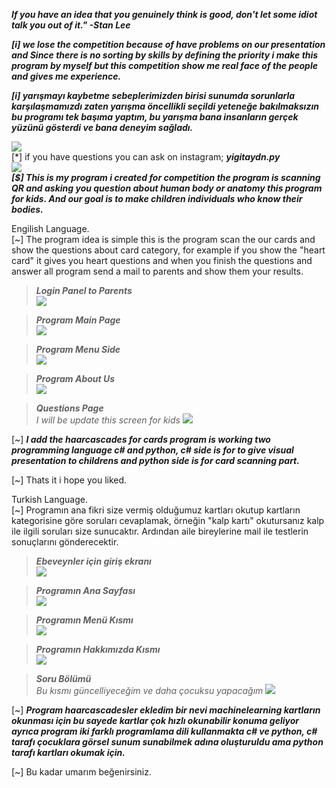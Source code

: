***If you have an idea that you genuinely think is good, don't let some idiot talk you out of it." -Stan Lee***

***[i] we lose the competition because of have problems on our presentation and Since there is no sorting by skills by defining the priority i make this program by myself but this competition show me real face of the people and gives me experience.</br>***

***[i] yarışmayı kaybetme sebeplerimizden birisi sunumda sorunlarla karşılaşmamızdı zaten yarışma öncellikli seçildi yeteneğe bakılmaksızın bu programı tek başıma yaptım, bu yarışma bana insanların gerçek yüzünü gösterdi ve bana deneyim sağladı. </br>***

![](https://media.giphy.com/media/MEXDb8YfNDVg8N9e6R/giphy.gif)</br>
[*] if you have questions you can ask on instagram; ***yigitaydn.py*** </br>
![](https://i.hizliresim.com/yGyVZk.png) </br>
***[$] This is my program i created for competition the program is scanning QR and asking you question about human body or anatomy this program for kids. And our goal is to make children individuals who know their bodies.*** </br>

Engilish Language. </br>
[~] The program idea is simple this is the program scan the our cards and show the questions about card category, for example if you show the "heart card" it gives you heart questions and when you finish the questions and answer all program send a mail to parents and show them your results. </br>


> ***Login Panel to Parents*** </br> 
![](https://i.hizliresim.com/JV53mn.png) </br>

> ***Program Main Page*** </br> 
![](https://i.hizliresim.com/GZq3a3.png) </br>

> ***Program Menu Side*** </br> 
![](https://i.hizliresim.com/OrWEmA.png) </br>

> ***Program About Us*** </br> 
![](https://i.hizliresim.com/6D4md9.png) </br>

> ***Questions Page*** </br>
_I will be update this screen for kids_
![](https://i.hizliresim.com/0rVb58.png) </br>

[~] ***I add the haarcascades for cards program is working two programming language c# and python, c# side is for to give visual presentation to childrens and python side is for card scanning part.*** </br>

[~] Thats it i hope you liked.</br>

Turkish Language.</br>
[~] Programın ana fikri size vermiş olduğumuz kartları okutup kartların kategorisine göre soruları cevaplamak, örneğin "kalp kartı" okutursanız kalp ile ilgili soruları size sunucaktır. Ardından aile bireylerine mail ile testlerin sonuçlarını gönderecektir.</br>

> ***Ebeveynler için giriş ekranı*** </br> 
![](https://i.hizliresim.com/JV53mn.png) </br>

> ***Programın Ana Sayfası*** </br> 
![](https://i.hizliresim.com/GZq3a3.png) </br>

> ***Programın Menü Kısmı*** </br> 
![](https://i.hizliresim.com/OrWEmA.png) </br>

> ***Programın Hakkımızda Kısmı*** </br> 
![](https://i.hizliresim.com/6D4md9.png) </br>

> ***Soru Bölümü*** </br>
_Bu kısmı güncelliyeceğim ve daha çocuksu yapacağım_
![](https://i.hizliresim.com/0rVb58.png) </br>

[~] ***Program haarcascadesler ekledim bir nevi machinelearning kartların okunması için bu sayede kartlar çok hızlı okunabilir konuma geliyor ayrıca program iki farklı programlama dili kullanmakta c# ve python, c# tarafı çocuklara görsel sunum sunabilmek adına oluşturuldu ama python tarafı kartları okumak için.*** </br>

[~] Bu kadar umarım beğenirsiniz.</br>

